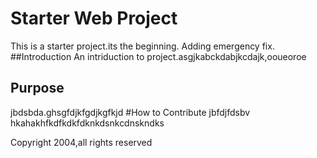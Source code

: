 # Starter Web Project
This is a starter project.its the beginning.
Adding emergency fix.
##Introduction
An intriduction to project.asgjkabckdabjkcdajk,ooueoroe
## Purpose
jbdsbda.ghsgfdjkfgdjkgfkjd
#How to Contribute
jbfdjfdsbv
hkahakhfkdfkdkfdknkdsnkcdnskndks

Copyright 2004,all rights reserved